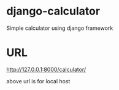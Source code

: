# django-calculator
Simple calculator using django framework
# URL
http://127.0.0.1:8000/calculator/


above url is for local host

